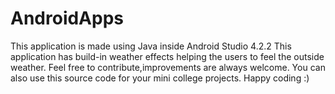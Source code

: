 # AndroidApps
This application is made using Java inside Android Studio 4.2.2
This application has build-in weather effects helping the users to feel the outside weather.
Feel free to contribute,improvements are always welcome.
You can also use this source code for your mini college projects.
Happy coding :)
